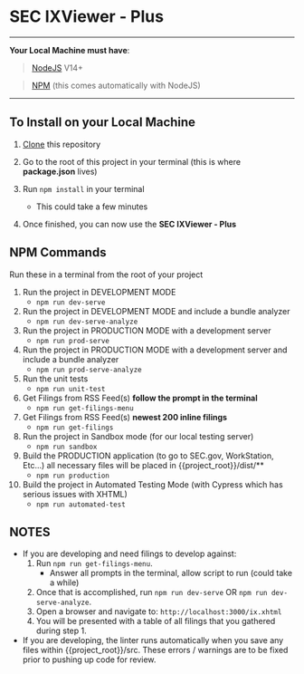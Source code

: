 # SEC IXViewer - Plus

---

**Your Local Machine must have**:

> [NodeJS](https://nodejs.org/en/download) V14+

> [NPM](https://nodejs.org/en/download) (this comes automatically with NodeJS)

---

## To Install on your Local Machine

1. [Clone](https://docs.gitlab.com/ee/gitlab-basics/start-using-git.html#clone-a-repository) this repository

2. Go to the root of this project in your terminal (this is where **package.json** lives)

3. Run `npm install` in your terminal

   - This could take a few minutes

4. Once finished, you can now use the **SEC IXViewer - Plus**

## NPM Commands

Run these in a terminal from the root of your project

1. Run the project in DEVELOPMENT MODE
   - `npm run dev-serve`
2. Run the project in DEVELOPMENT MODE and include a bundle analyzer
   - `npm run dev-serve-analyze`
3. Run the project in PRODUCTION MODE with a development server
   - `npm run prod-serve`
4. Run the project in PRODUCTION MODE with a development server and include a bundle analyzer
   - `npm run prod-serve-analyze`
5. Run the unit tests
   - `npm run unit-test`
6. Get Filings from RSS Feed(s) **follow the prompt in the terminal**
   - `npm run get-filings-menu`
7. Get Filings from RSS Feed(s) **newest 200 inline filings**
   - `npm run get-filings`
8. Run the project in Sandbox mode (for our local testing server)
   - `npm run sandbox`
9. Build the PRODUCTION application (to go to SEC.gov, WorkStation, Etc...) all necessary files will be placed in {{project_root}}/dist/\*\*
   - `npm run production`
10. Build the project in Automated Testing Mode (with Cypress which has serious issues with XHTML)
    - `npm run automated-test`

## NOTES

- If you are developing and need filings to develop against:
  1.  Run `npm run get-filings-menu`.
      - Answer all prompts in the terminal, allow script to run (could take a while)
  2.  Once that is accomplished, run `npm run dev-serve` OR `npm run dev-serve-analyze`.
  3.  Open a browser and navigate to: `http://localhost:3000/ix.xhtml`
  4.  You will be presented with a table of all filings that you gathered during step 1.
- If you are developing, the linter runs automatically when you save any files within {{project_root}}/src. These errors / warnings are to be fixed prior to pushing up code for review.
